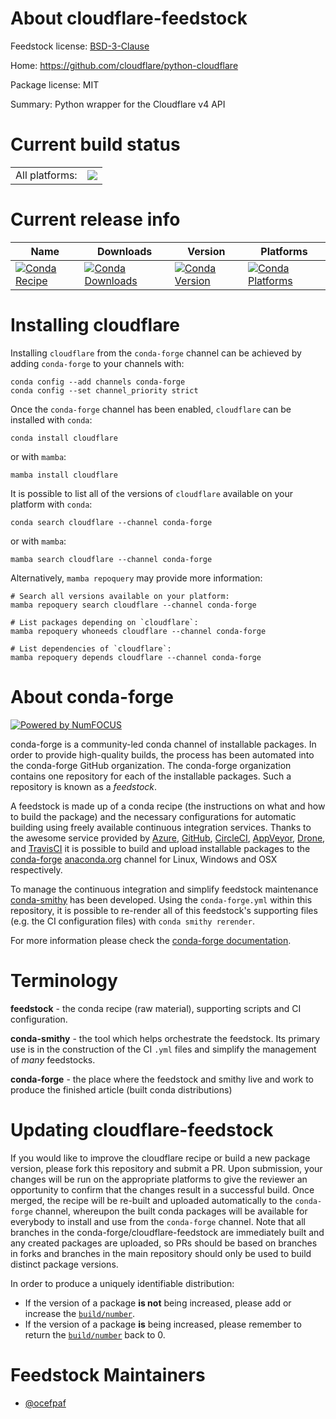 About cloudflare-feedstock
==========================

Feedstock license: [BSD-3-Clause](https://github.com/conda-forge/cloudflare-feedstock/blob/main/LICENSE.txt)

Home: https://github.com/cloudflare/python-cloudflare

Package license: MIT

Summary: Python wrapper for the Cloudflare v4 API

Current build status
====================


<table><tr><td>All platforms:</td>
    <td>
      <a href="https://dev.azure.com/conda-forge/feedstock-builds/_build/latest?definitionId=11104&branchName=main">
        <img src="https://dev.azure.com/conda-forge/feedstock-builds/_apis/build/status/cloudflare-feedstock?branchName=main">
      </a>
    </td>
  </tr>
</table>

Current release info
====================

| Name | Downloads | Version | Platforms |
| --- | --- | --- | --- |
| [![Conda Recipe](https://img.shields.io/badge/recipe-cloudflare-green.svg)](https://anaconda.org/conda-forge/cloudflare) | [![Conda Downloads](https://img.shields.io/conda/dn/conda-forge/cloudflare.svg)](https://anaconda.org/conda-forge/cloudflare) | [![Conda Version](https://img.shields.io/conda/vn/conda-forge/cloudflare.svg)](https://anaconda.org/conda-forge/cloudflare) | [![Conda Platforms](https://img.shields.io/conda/pn/conda-forge/cloudflare.svg)](https://anaconda.org/conda-forge/cloudflare) |

Installing cloudflare
=====================

Installing `cloudflare` from the `conda-forge` channel can be achieved by adding `conda-forge` to your channels with:

```
conda config --add channels conda-forge
conda config --set channel_priority strict
```

Once the `conda-forge` channel has been enabled, `cloudflare` can be installed with `conda`:

```
conda install cloudflare
```

or with `mamba`:

```
mamba install cloudflare
```

It is possible to list all of the versions of `cloudflare` available on your platform with `conda`:

```
conda search cloudflare --channel conda-forge
```

or with `mamba`:

```
mamba search cloudflare --channel conda-forge
```

Alternatively, `mamba repoquery` may provide more information:

```
# Search all versions available on your platform:
mamba repoquery search cloudflare --channel conda-forge

# List packages depending on `cloudflare`:
mamba repoquery whoneeds cloudflare --channel conda-forge

# List dependencies of `cloudflare`:
mamba repoquery depends cloudflare --channel conda-forge
```


About conda-forge
=================

[![Powered by
NumFOCUS](https://img.shields.io/badge/powered%20by-NumFOCUS-orange.svg?style=flat&colorA=E1523D&colorB=007D8A)](https://numfocus.org)

conda-forge is a community-led conda channel of installable packages.
In order to provide high-quality builds, the process has been automated into the
conda-forge GitHub organization. The conda-forge organization contains one repository
for each of the installable packages. Such a repository is known as a *feedstock*.

A feedstock is made up of a conda recipe (the instructions on what and how to build
the package) and the necessary configurations for automatic building using freely
available continuous integration services. Thanks to the awesome service provided by
[Azure](https://azure.microsoft.com/en-us/services/devops/), [GitHub](https://github.com/),
[CircleCI](https://circleci.com/), [AppVeyor](https://www.appveyor.com/),
[Drone](https://cloud.drone.io/welcome), and [TravisCI](https://travis-ci.com/)
it is possible to build and upload installable packages to the
[conda-forge](https://anaconda.org/conda-forge) [anaconda.org](https://anaconda.org/)
channel for Linux, Windows and OSX respectively.

To manage the continuous integration and simplify feedstock maintenance
[conda-smithy](https://github.com/conda-forge/conda-smithy) has been developed.
Using the ``conda-forge.yml`` within this repository, it is possible to re-render all of
this feedstock's supporting files (e.g. the CI configuration files) with ``conda smithy rerender``.

For more information please check the [conda-forge documentation](https://conda-forge.org/docs/).

Terminology
===========

**feedstock** - the conda recipe (raw material), supporting scripts and CI configuration.

**conda-smithy** - the tool which helps orchestrate the feedstock.
                   Its primary use is in the construction of the CI ``.yml`` files
                   and simplify the management of *many* feedstocks.

**conda-forge** - the place where the feedstock and smithy live and work to
                  produce the finished article (built conda distributions)


Updating cloudflare-feedstock
=============================

If you would like to improve the cloudflare recipe or build a new
package version, please fork this repository and submit a PR. Upon submission,
your changes will be run on the appropriate platforms to give the reviewer an
opportunity to confirm that the changes result in a successful build. Once
merged, the recipe will be re-built and uploaded automatically to the
`conda-forge` channel, whereupon the built conda packages will be available for
everybody to install and use from the `conda-forge` channel.
Note that all branches in the conda-forge/cloudflare-feedstock are
immediately built and any created packages are uploaded, so PRs should be based
on branches in forks and branches in the main repository should only be used to
build distinct package versions.

In order to produce a uniquely identifiable distribution:
 * If the version of a package **is not** being increased, please add or increase
   the [``build/number``](https://docs.conda.io/projects/conda-build/en/latest/resources/define-metadata.html#build-number-and-string).
 * If the version of a package **is** being increased, please remember to return
   the [``build/number``](https://docs.conda.io/projects/conda-build/en/latest/resources/define-metadata.html#build-number-and-string)
   back to 0.

Feedstock Maintainers
=====================

* [@ocefpaf](https://github.com/ocefpaf/)

